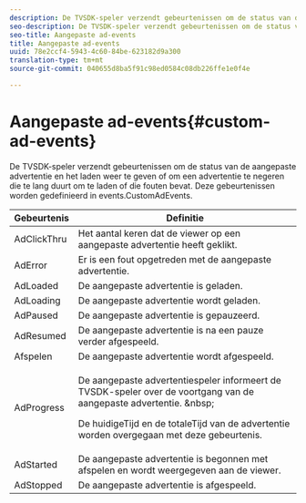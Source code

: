 ```yaml
---
description: De TVSDK-speler verzendt gebeurtenissen om de status van de aangepaste advertentie en het laden weer te geven of om een advertentie te negeren die te lang duurt om te laden of die fouten bevat. Deze gebeurtenissen worden gedefinieerd in events.CustomAdEvents.
seo-description: De TVSDK-speler verzendt gebeurtenissen om de status van de aangepaste advertentie en het laden weer te geven of om een advertentie te negeren die te lang duurt om te laden of die fouten bevat. Deze gebeurtenissen worden gedefinieerd in events.CustomAdEvents.
seo-title: Aangepaste ad-events
title: Aangepaste ad-events
uuid: 78e2ccf4-5943-4c60-84be-623182d9a300
translation-type: tm+mt
source-git-commit: 040655d8ba5f91c98ed0584c08db226ffe1e0f4e

---
```



# Aangepaste ad-events{#custom-ad-events}

De TVSDK-speler verzendt gebeurtenissen om de status van de aangepaste advertentie en het laden weer te geven of om een advertentie te negeren die te lang duurt om te laden of die fouten bevat. Deze gebeurtenissen worden gedefinieerd in events.CustomAdEvents.

<table id="table_718700E0F0B042F882ED131F79E01D4E"> 
 <thead> 
  <tr> 
   <th colname="col1" class="entry"> Gebeurtenis </th> 
   <th colname="col2" class="entry"> Definitie </th> 
  </tr> 
 </thead>
 <tbody> 
  <tr> 
   <td colname="col1"> <span class="codeph"> AdClickThru </span> </td> 
   <td colname="col2"> Het aantal keren dat de viewer op een aangepaste advertentie heeft geklikt. </td> 
  </tr> 
  <tr> 
   <td colname="col1"> <span class="codeph"> AdError </span> </td> 
   <td colname="col2"> Er is een fout opgetreden met de aangepaste advertentie. </td> 
  </tr> 
  <tr> 
   <td colname="col1"> <span class="codeph"> AdLoaded </span> </td> 
   <td colname="col2"> De aangepaste advertentie is geladen.  </td> 
  </tr> 
  <tr> 
   <td colname="col1"> <span class="codeph"> AdLoading </span> </td> 
   <td colname="col2"> De aangepaste advertentie wordt geladen. </td> 
  </tr> 
  <tr> 
   <td colname="col1"> <span class="codeph"> AdPaused </span> </td> 
   <td colname="col2"> De aangepaste advertentie is gepauzeerd. </td> 
  </tr> 
  <tr> 
   <td colname="col1"> <span class="codeph"> AdResumed </span> </td> 
   <td colname="col2"> De aangepaste advertentie is na een pauze verder afgespeeld. </td> 
  </tr> 
  <tr> 
   <td colname="col1"> <span class="codeph"> Afspelen </span> </td> 
   <td colname="col2"> De aangepaste advertentie wordt afgespeeld. </td> 
  </tr> 
  <tr> 
   <td colname="col1"> <span class="codeph"> AdProgress </span> </td> 
   <td colname="col2"> <p>De aangepaste advertentiespeler informeert de TVSDK-speler over de voortgang van de aangepaste advertentie. &amp;nbsp; </p> <p>De <span class="codeph"> huidigeTijd </span> en de <span class="codeph"> totaleTijd </span> van de advertentie worden overgegaan met deze gebeurtenis. </p> </td> 
  </tr> 
  <tr> 
   <td colname="col1"> AdStarted </td> 
   <td colname="col2"> De aangepaste advertentie is begonnen met afspelen en wordt weergegeven aan de viewer.  </td> 
  </tr> 
  <tr> 
   <td colname="col1"> AdStopped </td> 
   <td colname="col2"> De aangepaste advertentie is afgespeeld. </td> 
  </tr> 
 </tbody> 
</table>

<!--<a id="section_027774C2A47C453BA9DED61C6F8567C3"></a>-->

